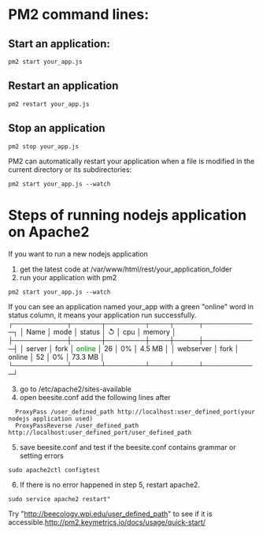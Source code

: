 # PM2 command lines:
## Start an application:
```
pm2 start your_app.js
```
## Restart an application 
```
pm2 restart your_app.js
```

## Stop an application 
```
pm2 stop your_app.js
```

PM2 can automatically restart your application when a file is modified in the current directory or its subdirectories:
```
pm2 start your_app.js --watch
```

# Steps of running nodejs application on Apache2  
If you want to run a new nodejs application
1. get the latest code at /var/www/html/rest/your_application_folder
2. run your application with pm2
```
pm2 start your_app.js --watch
```
If you can see an application named your_app with a green "online" word in status column, it means your application run successfully.
┌───────────┬──────┬────────┬────┬─────┬───────────┐
│ Name      │ mode │ status │ ↺  │ cpu │ memory    │
├───────────┼──────┼────────┼────┼─────┼───────────┤
│ server    │ fork │  <font color="green">online</font> │ 26 │ 0%  │ 4.5 MB    │
│ webserver │ fork │ online │ 52 │ 0%  │ 73.3 MB   │
└───────────┴──────┴────────┴────┴─────┴───────────┘

3. go to /etc/apache2/sites-available
4. open beesite.conf
   add the following lines after </Proxy>
  ```
	ProxyPass /user_defined_path http://localhost:user_defined_port(your nodejs application used)
	ProxyPassReverse /user_defined_path http://localhost:user_defined_port/user_defined_path
  ```
5. save beesite.conf and test if the beesite.conf contains grammar or setting errors
  ```
  sudo apache2ctl configtest
  ```
6. If there is no error happened in step 5, restart apache2.
```
sudo service apache2 restart"
```

Try "http://beecology.wpi.edu/user_defined_path" to see if it is accessible.http://pm2.keymetrics.io/docs/usage/quick-start/
